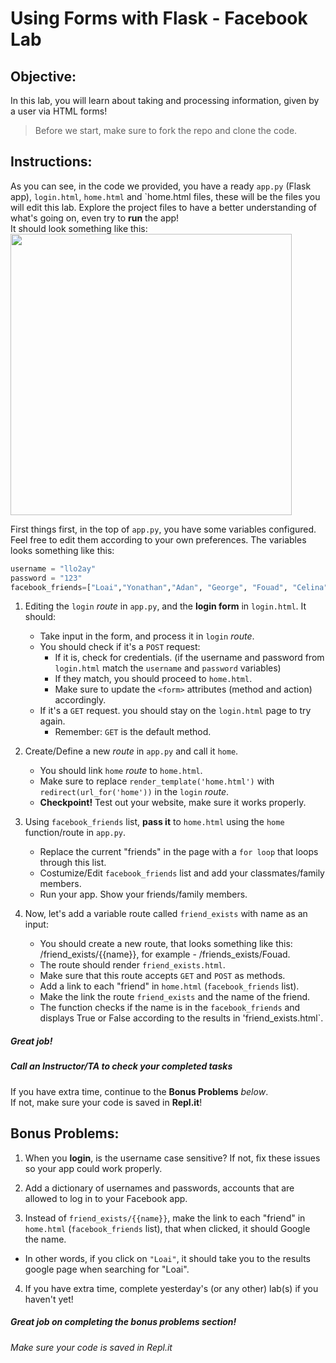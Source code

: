 # Using Forms with Flask - Facebook Lab

## Objective: 
In this lab, you will learn about taking and processing information, given by a user via HTML forms!









> Before we start, make sure to fork the repo and clone the code.


## Instructions:

As you can see, in the code we provided, you have a ready `app.py` (Flask app), `login.html`, `home.html` and `home.html files, these will be the files you will edit this lab. Explore the project files to have a better understanding of what's going on, even try to **run** the app!  
It should look something like this:  
<img src="https://github.com/meet-projects/Y2-Seminar2020-Labs/blob/master/Day%202%2C%20Session%202%2C%20Flask%20Forms/facebook-login.png" width=450>

  
First things first, in the top of `app.py`, you have some variables configured. Feel free to edit them according to your own preferences. The variables looks something like this:
```python
username = "llo2ay"
password = "123"
facebook_friends=["Loai","Yonathan","Adan", "George", "Fouad", "Celina"]
```
  

1. Editing the `login` *route* in `app.py`, and the **login form** in `login.html`. It should:
    - Take input in the form, and process it in `login` *route*.
    - You should check if it's a `POST` request:
        - If it is, check for credentials. (if the username and password from `login.html` match the `username` and `password` variables)
        - If they match, you should proceed to `home.html`.
        - Make sure to update the `<form>` attributes (method and action) accordingly.
    - If it's a `GET` request. you should stay on the `login.html` page to try again.
        - Remember: `GET` is the default method.
        
    

2. Create/Define a new *route* in `app.py` and call it `home`.
    - You should link `home` *route* to `home.html`.
    - Make sure to replace `render_template('home.html')` with `redirect(url_for('home'))` in the `login` *route*.
    - **Checkpoint!** Test out your website, make sure it works properly.


    
3. Using `facebook_friends` list, **pass it** to `home.html` using the `home` function/route in `app.py`.
    - Replace the current "friends" in the page with a `for loop` that loops through this list.
    - Costumize/Edit `facebook_friends` list and add your classmates/family members.
    - Run your app. Show your friends/family members.



4. Now, let's add a variable route called `friend_exists` with name as an input:
    - You should create a new route, that looks something like this: /friend_exists/{{name}}, for example - /friends_exists/Fouad.
    - The route should render `friend_exists.html`.
    - Make sure that this route accepts `GET` and `POST` as methods.
    - Add a link to each "friend" in `home.html` (`facebook_friends` list).
    - Make the link the route `friend_exists` and the name of the friend.
    - The function checks if the name is in the `facebook_friends` and displays True or False according to the results in 'friend_exists.html`.


##### Great job!
##### Call an Instructor/TA to check your completed tasks
 

If you have extra time, continue to the **Bonus Problems** *below*.  
If not, make sure your code is saved in **Repl.it**!






## Bonus Problems: 
1. When you **login**, is the username case sensitive? If not, fix these issues so your app could work properly.

2. Add a dictionary of usernames and passwords, accounts that are allowed to log in to your Facebook app.
 
3. Instead of `friend_exists/{{name}}`, make the link to each "friend" in `home.html` (`facebook_friends` list), that when clicked, it should Google the name. 
  - In other words, if you click on `"Loai"`, it should take you to the results google page when searching for "Loai".
 
4. If you have extra time, complete yesterday's (or any other) lab(s) if you haven't yet!

##### Great job on completing the bonus problems section!  
###### Make sure your code is saved in Repl.it


